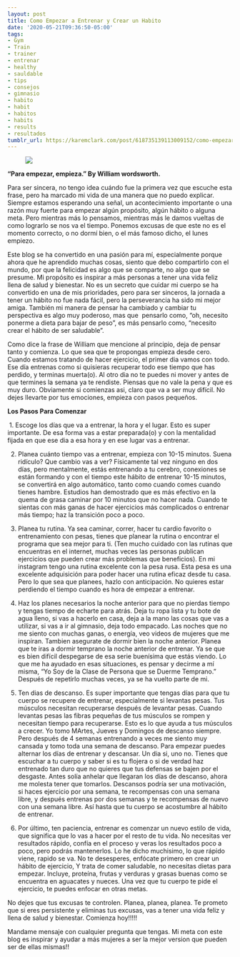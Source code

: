 ```yaml
---
layout: post
title: Como Empezar a Entrenar y Crear un Habito
date: '2020-05-21T09:36:50-05:00'
tags:
- Gym
- Train
- trainer
- entrenar
- healthy
- sauldable
- tips
- consejos
- gimnasio
- habito
- habit
- habitos
- habits
- results
- resultados
tumblr_url: https://karemclark.com/post/618735139113009152/como-empezar-a-entrenar-y-crear-un-habito
---
```

<figure class="tmblr-full" data-orig-height="1564" data-orig-width="1564"><img src="https://64.media.tumblr.com/d6c36b81b18ef58469c3964c1b747d2f/cfa7ca0658e7d919-ce/s540x810/4e5c5d2af93faf21f1cb1b52e2e8db27ceb1bb41.jpg" data-orig-height="1564" data-orig-width="1564"></figure>

**“Para empezar, empieza.” By William wordsworth.**

Para ser sincera, no tengo idea cuándo fue la primera vez que escuche esta frase, pero ha marcado mi vida de una manera que no puedo explicar. Siempre estamos esperando una señal, un acontecimiento importante o una razón muy fuerte para empezar algún propósito, algún hábito o alguna meta. Pero mientras más lo pensamos, mientras más le damos vueltas de como lograrlo se nos va el tiempo. Ponemos excusas de que este no es el momento correcto, o no dormí bien, o el más famoso dicho, el lunes empiezo.

Este blog se ha convertido en una pasión para mí, especialmente porque ahora que he aprendido muchas cosas, siento que debo compartirlo con el mundo, por que la felicidad es algo que se comparte, no algo que se presume. Mi propósito es inspirar a más personas a tener una vida feliz llena de salud y bienestar. No es un secreto que cuidar mi cuerpo se ha convertido en una de mis prioridades, pero para ser sinceros, la jornada a tener un hábito no fue nada fácil, pero la perseverancia ha sido mi mejor amiga. También mi manera de pensar ha cambiado y cambiar tu perspectiva es algo muy poderoso, mas que&nbsp; pensarlo como, “oh, necesito ponerme a dieta para bajar de peso”, es más pensarlo como, “necesito crear el hábito de ser saludable”.&nbsp;

Como dice la frase de William que mencione al principio, deja de pensar tanto y comienza. Lo que sea que te propongas empieza desde cero. Cuando estamos tratando de hacer ejercicio, el primer dia vamos con todo. Ese día entrenas como si quisieras recuperar todo ese tiempo que has perdido, y terminas muerta(o). Al otro dia no te puedes ni mover y antes de que termines la semana ya te rendiste. Piensas que no vale la pena y que es muy duro. Obviamente si comienzas asi, claro que va a ser muy difícil. No dejes llevarte por tus emociones, empieza con pasos pequeños.

**Los Pasos Para Comenzar&nbsp;&nbsp;**

&nbsp;1. Escoge los días que va a entrenar, la hora y el lugar. Esto es super importante. De esa forma vas a estar preparada(o) y con la mentalidad fijada en que ese dia a esa hora y en ese lugar vas a entrenar.&nbsp;

2. Planea cuánto tiempo vas a entrenar, empieza con 10-15 minutos. Suena ridículo? Que cambio vas a ver? Físicamente tal vez ninguno en dos días, pero mentalmente, estás entrenando a tu cerebro, conexiones se están formando y con el tiempo este hábito de entrenar 10-15 minutos, se convertirá en algo automático, tanto como cuando comes cuando tienes hambre. Estudios han demostrado que es más efectivo en la quema de grasa caminar por 10 minutos que no hacer nada. Cuando te sientas con más ganas de hacer ejercicios más complicados o entrenar más tiempo; haz la transición poco a poco.&nbsp;&nbsp;

3. Planea tu rutina. Ya sea caminar, correr, hacer tu cardio favorito o entrenamiento con pesas, tienes que planear la rutina o encontrar el programa que sea mejor para ti. (Ten mucho cuidado con las rutinas que encuentras en el internet, muchas veces las personas publican ejercicios que pueden crear más problemas que beneficios). En mi instagram tengo una rutina excelente con la pesa rusa. Esta pesa es una excelente adquisición para poder hacer una rutina eficaz desde tu casa. Pero lo que sea que planees, hazlo con anticipación. No quieres estar perdiendo el tiempo cuando es hora de empezar a entrenar.&nbsp;

4. Haz los planes necesarios la noche anterior para que no pierdas tiempo y tengas tiempo de echarte para atrás. Deja tu ropa lista y tu bote de agua lleno, si vas a hacerlo en casa, deja a la mano las cosas que vas a utilizar, si vas a ir al gimnasio, deja todo empacado. Las noches que no me siento con muchas ganas, o energía, veo videos de mujeres que me inspiran. Tambien asegurate de dormir bien la noche anterior. Planea que te iras a dormir temprano la noche anterior de entrenar. Ya se que es bien difícil despegarse de esa serie buenísima que estás viendo. Lo que me ha ayudado en esas situaciones, es pensar y decirme a mí misma, “Yo Soy de la Clase de Persona que se Duerme Temprano.” Después de repetirlo muchas veces, ya se ha vuelto parte de mi.&nbsp;

5. Ten dias de descanso. Es super importante que tengas días para que tu cuerpo se recupere de entrenar, especialmente si levantas pesas. Tus músculos necesitan recuperarse después de levantar pesas. Cuando levantas pesas las fibras pequeñas de tus músculos se rompen y necesitan tiempo para recuperarse. Esto es lo que ayuda a tus músculos a crecer. Yo tomo MArtes, Jueves y Domingos de descanso siempre. Pero después de 4 semanas entrenando a veces me siento muy cansada y tomo toda una semana de descanso. Para empezar puedes alternar los días de entrenar y descansar. Un dia si, uno no. Tienes que escuchar a tu cuerpo y saber si es tu flojera o si de verdad haz entrenado tan duro que no quieres que tus defensas se bajen por el desgaste. Antes solía anhelar que llegaran los días de descanso, ahora me molesta tener que tomarlos. Descansos podría ser una motivación, si haces ejercicio por una semana, te recompensas con una semana libre, y después entrenas por dos semanas y te recompensas de nuevo con una semana libre. Así hasta que tu cuerpo se acostumbre al hábito de entrenar.

6. Por último, ten paciencia, entrenar es comenzar un nuevo estilo de vida, que significa que lo vas a hacer por el resto de tu vida. No necesitas ver resultados rápido, confía en el proceso y veras los resultados poco a poco, pero podrás mantenerlos. Lo he dicho muchisimo, lo que rápido viene, rapido se va. No te desesperes, enfócate primero en crear un hábito de ejercicio, Y trata de comer saludable, no necesitas dietas para empezar. Incluye, proteína, frutas y verduras y grasas buenas como se encuentra en aguacates y nueces. Una vez que tu cuerpo te pide el ejercicio, te puedes enfocar en otras metas.

No dejes que tus excusas te controlen. Planea, planea, planea. Te prometo que si eres persistente y eliminas tus excusas, vas a tener una vida feliz y llena de salud y bienestar. Comienza hoy!!!!!

Mandame mensaje con cualquier pregunta que tengas. Mi meta con este blog es inspirar y ayudar a más mujeres a ser la mejor version que pueden ser de ellas mismas!!

